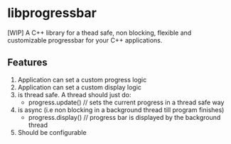 # libprogressbar
[WIP]
A C++ library for a thead safe, non blocking, flexible and customizable progressbar for your C++ applications.

## Features
1. Application can set a custom progress logic 
2. Application can set a custom display logic
3. is thread safe. A thread should just do:
    - progress.update() // sets the current progress in a thread safe way
4. is async (i.e non blocking in a background thread till program finishes)
    - progress.display() // progress bar is displayed by the background thread
5. Should be configurable 
